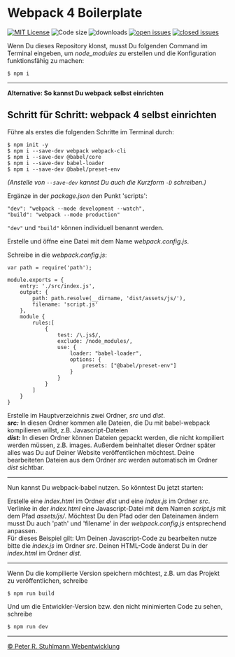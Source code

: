 # Webpack 4 Boilerplate

[![MIT License](https://img.shields.io/github/license/peter-stuhlmann/Webpack4-Boilerplate.svg)](LICENSE) ![Code size](https://img.shields.io/github/languages/code-size/peter-stuhlmann/Webpack4-Boilerplate.svg) ![downloads](https://img.shields.io/github/downloads/peter-stuhlmann/Webpack4-Boilerplate/total.svg) [![open issues](https://img.shields.io/github/issues/peter-stuhlmann/Webpack4-Boilerplate.svg)](https://github.com/peter-stuhlmann/Webpack4-Boilerplate/issues) [![closed issues](https://img.shields.io/github/issues-closed/peter-stuhlmann/Webpack4-Boilerplate.svg)](https://github.com/peter-stuhlmann/Webpack4-Boilerplate/issues?q=is%3Aissue+is%3Aclosed)

Wenn Du dieses Repository klonst, musst Du folgenden Command im Terminal eingeben, um *node_modules* zu erstellen und die Konfiguration funktionsfähig zu machen:

```
$ npm i
```

---

**Alternative: So kannst Du webpack selbst einrichten**

## Schritt für Schritt: webpack 4 selbst einrichten

Führe als erstes die folgenden Schritte im Terminal durch:
```
$ npm init -y
$ npm i --save-dev webpack webpack-cli
$ npm i --save-dev @babel/core
$ npm i --save-dev babel-loader
$ npm i --save-dev @babel/preset-env
```
_(Anstelle von ```--save-dev``` kannst Du auch die Kurzform ```-D``` schreiben.)_

Ergänze in der _package.json_ den Punkt 'scripts':
```
"dev": "webpack --mode development --watch",
"build": "webpack --mode production"
```

```"dev"``` und ```"build"``` können individuell benannt werden.


Erstelle und öffne eine Datei mit dem Name _webpack.config.js_.

Schreibe in die _webpack.config.js_:
```
var path = require('path');

module.exports = {
    entry: './src/index.js',
    output: {
        path: path.resolve(__dirname, 'dist/assets/js/'),
        filename: 'script.js'
    },
    module {
        rules:[
            {
                test: /\.js$/,
                exclude: /node_modules/,
                use: {
                    loader: "babel-loader",
                    options: {
                        presets: ["@babel/preset-env"]
                    }
                }
            }
        ]
    }
}
```

Erstelle im Hauptverzeichnis zwei Ordner, _src_ und _dist_.   
**_src:_** In diesen Ordner kommen alle Dateien, die Du mit babel-webpack kompilieren willst, z.B. Javascript-Dateien   
**_dist:_** In diesen Ordner können Dateien gepackt werden, die nicht kompiliert werden müssen, z.B. images. Außerdem beinhaltet dieser Ordner später alles was Du auf Deiner Website veröffentlichen möchtest. Deine bearbeiteten Dateien aus dem Ordner _src_ werden automatisch im Ordner _dist_ sichtbar.

---

Nun kannst Du webpack-babel nutzen.
So könntest Du jetzt starten:

Erstelle eine _index.html_ im Ordner _dist_ und eine _index.js_ im Ordner _src_.  
Verlinke in der _index.html_ eine Javascript-Datei mit dem Namen _script.js_ mit dem Pfad _assets/js/_. Möchtest Du den Pfad oder den Dateinamen ändern musst Du auch 'path' und 'filename' in der _webpack.config.js_ entsprechend anpassen.  
Für dieses Beispiel gilt: Um Deinen Javascript-Code zu bearbeiten nutze bitte die _index.js_ im Ordner _src_. Deinen HTML-Code änderst Du in der _index.html_ im Ordner _dist_.

---

Wenn Du die kompilierte Version speichern möchtest, z.B. um das Projekt zu veröffentlichen, schreibe
```
$ npm run build
```

Und um die Entwickler-Version bzw. den nicht minimierten Code zu sehen, schreibe
```
$ npm run dev
```

---

[&copy; Peter R. Stuhlmann Webentwicklung](https://peter-stuhlmann-webentwicklung.de)